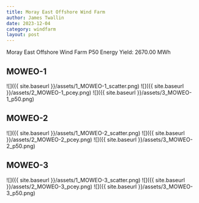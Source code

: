 ```yaml
---
title: Moray East Offshore Wind Farm
author: James Twallin
date: 2023-12-04
category: windfarm
layout: post
---
```

Moray East Offshore Wind Farm P50 Energy Yield: 2670.00 MWh

MOWEO-1
-------------
![]({{ site.baseurl }}/assets/1_MOWEO-1_scatter.png)
![]({{ site.baseurl }}/assets/2_MOWEO-1_pcey.png)
![]({{ site.baseurl }}/assets/3_MOWEO-1_p50.png)

MOWEO-2
-------------
![]({{ site.baseurl }}/assets/1_MOWEO-2_scatter.png)
![]({{ site.baseurl }}/assets/2_MOWEO-2_pcey.png)
![]({{ site.baseurl }}/assets/3_MOWEO-2_p50.png)

MOWEO-3
-------------
![]({{ site.baseurl }}/assets/1_MOWEO-3_scatter.png)
![]({{ site.baseurl }}/assets/2_MOWEO-3_pcey.png)
![]({{ site.baseurl }}/assets/3_MOWEO-3_p50.png)

